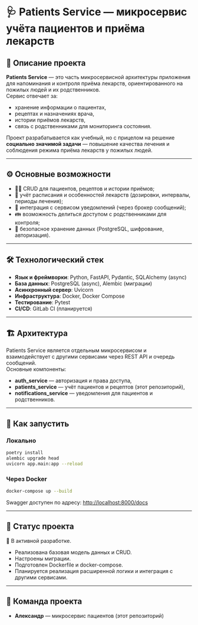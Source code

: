 # 🩺 Patients Service — микросервис учёта пациентов и приёма лекарств

## 📌 Описание проекта  
**Patients Service** — это часть микросервисной архитектуры приложения для напоминания и контроля приёма лекарств, ориентированного на пожилых людей и их родственников.  
Сервис отвечает за:  
- хранение информации о пациентах,  
- рецептах и назначениях врача,  
- истории приёмов лекарств,  
- связь с родственниками для мониторинга состояния.  

Проект разрабатывается как учебный, но с прицелом на решение **социально значимой задачи** — повышение качества лечения и соблюдения режима приёма лекарств у пожилых людей.  

---

## ⚙️ Основные возможности
- 👨‍⚕️ CRUD для пациентов, рецептов и истории приёмов;  
- 📅 учёт расписания и особенностей лекарств (дозировки, интервалы, периоды лечения);  
- 🔔 интеграция с сервисом уведомлений (через брокер сообщений);  
- 👪 возможность делиться доступом с родственниками для контроля;  
- 🔐 безопасное хранение данных (PostgreSQL, шифрование, авторизация).  

---

## 🛠️ Технологический стек
- **Язык и фреймворки**: Python, FastAPI, Pydantic, SQLAlchemy (async)  
- **База данных**: PostgreSQL (async), Alembic (миграции)  
- **Асинхронный сервер**: Uvicorn  
- **Инфраструктура**: Docker, Docker Compose  
- **Тестирование**: Pytest  
- **CI/CD**: GitLab CI (планируется)  

---

## 🏗️ Архитектура
Patients Service является отдельным микросервисом и взаимодействует с другими сервисами через REST API и очередь сообщений.  
Основные компоненты:  
- **auth_service** — авторизация и права доступа,  
- **patients_service** — учёт пациентов и рецептов (этот репозиторий),  
- **notifications_service** — уведомления для пациентов и родственников.  

---

## 🚀 Как запустить
### Локально
```bash
poetry install
alembic upgrade head
uvicorn app.main:app --reload
```

### Через Docker
```bash
docker-compose up --build
```

Swagger доступен по адресу: [http://localhost:8000/docs](http://localhost:8000/docs)

---

## 📌 Статус проекта
🔨 В активной разработке.  
- Реализована базовая модель данных и CRUD.  
- Настроены миграции.  
- Подготовлен Dockerfile и docker-compose.  
- Планируется реализация расширенной логики и интеграция с другими сервисами.  

---

## 👥 Команда проекта
- **Александр** — микросервис пациентов (этот репозиторий)  
